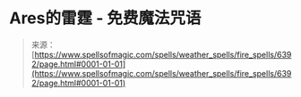 <!--yml

category: 未分类

date: 2024-06-12 18:41:01

-->

# **Ares的雷霆** - 免费魔法咒语

> 来源：[https://www.spellsofmagic.com/spells/weather_spells/fire_spells/6392/page.html#0001-01-01](https://www.spellsofmagic.com/spells/weather_spells/fire_spells/6392/page.html#0001-01-01)
